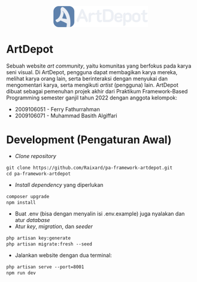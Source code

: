<div align="center">
    <img src="./public/img/ui/ArtDepot_LogoFull.png" alt="ArtDepot" width="50%">
</div>

# ArtDepot
Sebuah website *art community*, yaitu komunitas yang berfokus pada karya seni visual. Di ArtDepot, pengguna dapat membagikan karya mereka, melihat karya orang lain, serta berinteraksi dengan menyukai dan mengomentari karya, serta mengikuti *artist* (pengguna) lain. ArtDepot dibuat sebagai pemenuhan projek akhir dari Praktikum Framework-Based Programming semester ganjil tahun 2022 dengan anggota kelompok:
- 2009106051 - Ferry Fathurrahman
- 2009106071 - Muhammad Basith Algiffari

# Development (Pengaturan Awal)
- *Clone repository*
```
git clone https://github.com/Raixard/pa-framework-artdepot.git
cd pa-framework-artdepot
```
- *Install dependency* yang diperlukan
```
composer upgrade
npm install
```
- Buat .env (bisa dengan menyalin isi .env.example) juga nyalakan dan atur *database*
- Atur *key*, *migration*, dan *seeder*
```
php artisan key:generate
php artisan migrate:fresh --seed
```
- Jalankan website dengan dua terminal:
```
php artisan serve --port=8001
npm run dev
```
